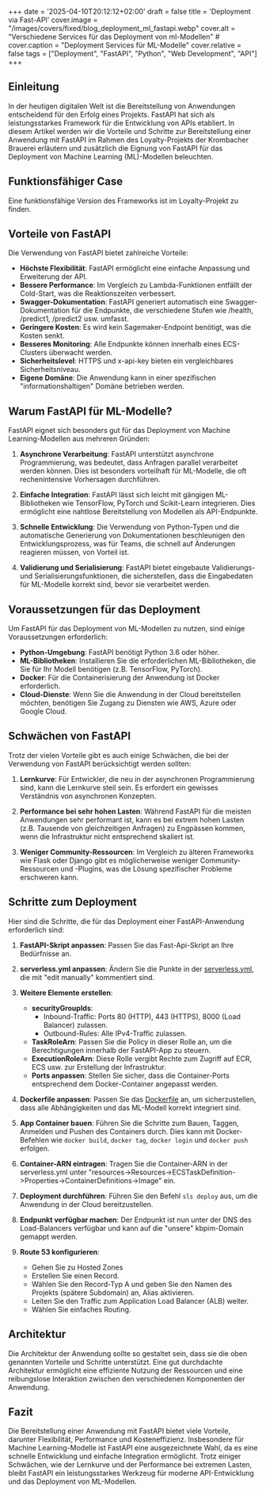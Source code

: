 +++
date = '2025-04-10T20:12:12+02:00'
draft = false
title = 'Deployment via Fast-API'
cover.image = "/images/covers/fixed/blog_deployment_ml_fastapi.webp" 
cover.alt = "Verschiedene Services für das Deployment von ml-Modellen" #
cover.caption = "Deployment Services für ML-Modelle" 
cover.relative = false
tags = ["Deployment", "FastAPI", "Python", "Web Development", "API"] 
+++

## Einleitung

In der heutigen digitalen Welt ist die Bereitstellung von Anwendungen entscheidend für den Erfolg eines Projekts. FastAPI hat sich als leistungsstarkes Framework für die Entwicklung von APIs etabliert. In diesem Artikel werden wir die Vorteile und Schritte zur Bereitstellung einer Anwendung mit FastAPI im Rahmen des Loyalty-Projekts der Krombacher Brauerei erläutern und zusätzlich die Eignung von FastAPI für das Deployment von Machine Learning (ML)-Modellen beleuchten.

## Funktionsfähiger Case

Eine funktionsfähige Version des Frameworks ist im Loyalty-Projekt zu finden.

## Vorteile von FastAPI

Die Verwendung von FastAPI bietet zahlreiche Vorteile:

- **Höchste Flexibilität**: FastAPI ermöglicht eine einfache Anpassung und Erweiterung der API.
- **Bessere Performance**: Im Vergleich zu Lambda-Funktionen entfällt der Cold-Start, was die Reaktionszeiten verbessert.
- **Swagger-Dokumentation**: FastAPI generiert automatisch eine Swagger-Dokumentation für die Endpunkte, die verschiedene Stufen wie /health, /predict1, /predict2 usw. umfasst.
- **Geringere Kosten**: Es wird kein Sagemaker-Endpoint benötigt, was die Kosten senkt.
- **Besseres Monitoring**: Alle Endpunkte können innerhalb eines ECS-Clusters überwacht werden.
- **Sicherheitslevel**: HTTPS und x-api-key bieten ein vergleichbares Sicherheitsniveau.
- **Eigene Domäne**: Die Anwendung kann in einer spezifischen "informationshaltigen" Domäne betrieben werden.

## Warum FastAPI für ML-Modelle?

FastAPI eignet sich besonders gut für das Deployment von Machine Learning-Modellen aus mehreren Gründen:

1. **Asynchrone Verarbeitung**: FastAPI unterstützt asynchrone Programmierung, was bedeutet, dass Anfragen parallel verarbeitet werden können. Dies ist besonders vorteilhaft für ML-Modelle, die oft rechenintensive Vorhersagen durchführen.

2. **Einfache Integration**: FastAPI lässt sich leicht mit gängigen ML-Bibliotheken wie TensorFlow, PyTorch und Scikit-Learn integrieren. Dies ermöglicht eine nahtlose Bereitstellung von Modellen als API-Endpunkte.

3. **Schnelle Entwicklung**: Die Verwendung von Python-Typen und die automatische Generierung von Dokumentationen beschleunigen den Entwicklungsprozess, was für Teams, die schnell auf Änderungen reagieren müssen, von Vorteil ist.

4. **Validierung und Serialisierung**: FastAPI bietet eingebaute Validierungs- und Serialisierungsfunktionen, die sicherstellen, dass die Eingabedaten für ML-Modelle korrekt sind, bevor sie verarbeitet werden.

## Voraussetzungen für das Deployment

Um FastAPI für das Deployment von ML-Modellen zu nutzen, sind einige Voraussetzungen erforderlich:

- **Python-Umgebung**: FastAPI benötigt Python 3.6 oder höher.
- **ML-Bibliotheken**: Installieren Sie die erforderlichen ML-Bibliotheken, die Sie für Ihr Modell benötigen (z.B. TensorFlow, PyTorch).
- **Docker**: Für die Containerisierung der Anwendung ist Docker erforderlich.
- **Cloud-Dienste**: Wenn Sie die Anwendung in der Cloud bereitstellen möchten, benötigen Sie Zugang zu Diensten wie AWS, Azure oder Google Cloud.

## Schwächen von FastAPI

Trotz der vielen Vorteile gibt es auch einige Schwächen, die bei der Verwendung von FastAPI berücksichtigt werden sollten:

1. **Lernkurve**: Für Entwickler, die neu in der asynchronen Programmierung sind, kann die Lernkurve steil sein. Es erfordert ein gewisses Verständnis von asynchronen Konzepten.

2. **Performance bei sehr hohen Lasten**: Während FastAPI für die meisten Anwendungen sehr performant ist, kann es bei extrem hohen Lasten (z.B. Tausende von gleichzeitigen Anfragen) zu Engpässen kommen, wenn die Infrastruktur nicht entsprechend skaliert ist.

3. **Weniger Community-Ressourcen**: Im Vergleich zu älteren Frameworks wie Flask oder Django gibt es möglicherweise weniger Community-Ressourcen und -Plugins, was die Lösung spezifischer Probleme erschweren kann.

## Schritte zum Deployment

Hier sind die Schritte, die für das Deployment einer FastAPI-Anwendung erforderlich sind:

1. **FastAPI-Skript anpassen**: Passen Sie das Fast-Api-Skript an Ihre Bedürfnisse an.
   
2. **serverless.yml anpassen**: Ändern Sie die Punkte in der [serverless.yml](https://gitlab.com/krombacher-brauerei/datascience_krombacher/loyalty/-/blob/master/src/Fraud_Detection/serverless.yml), die mit "edit manually" kommentiert sind.

3. **Weitere Elemente erstellen**: 
   - **securityGroupIds**: 
     - Inbound-Traffic: Ports 80 (HTTP), 443 (HTTPS), 8000 (Load Balancer) zulassen.
     - Outbound-Rules: Alle IPv4-Traffic zulassen.
   - **TaskRoleArn**: Passen Sie die Policy in dieser Rolle an, um die Berechtigungen innerhalb der FastAPI-App zu steuern.
   - **ExecutionRoleArn**: Diese Rolle vergibt Rechte zum Zugriff auf ECR, ECS usw. zur Erstellung der Infrastruktur.
   - **Ports anpassen**: Stellen Sie sicher, dass die Container-Ports entsprechend dem Docker-Container angepasst werden.

4. **Dockerfile anpassen**: Passen Sie das [Dockerfile](https://gitlab.com/krombacher-brauerei/datascience_krombacher/loyalty/-/blob/master/src/Fraud_Detection/Dockerfile) an, um sicherzustellen, dass alle Abhängigkeiten und das ML-Modell korrekt integriert sind.

5. **App Container bauen**: Führen Sie die Schritte zum Bauen, Taggen, Anmelden und Pushen des Containers durch. Dies kann mit Docker-Befehlen wie `docker build`, `docker tag`, `docker login` und `docker push` erfolgen.

6. **Container-ARN eintragen**: Tragen Sie die Container-ARN in der serverless.yml unter "resources->Resources->ECSTaskDefinition->Properties->ContainerDefinitions→Image" ein.

7. **Deployment durchführen**: Führen Sie den Befehl `sls deploy` aus, um die Anwendung in der Cloud bereitzustellen.

8. **Endpunkt verfügbar machen**: Der Endpunkt ist nun unter der DNS des Load-Balancers verfügbar und kann auf die "unsere" kbpim-Domain gemappt werden.

9. **Route 53 konfigurieren**:
   - Gehen Sie zu Hosted Zones
   - Erstellen Sie einen Record.
   - Wählen Sie den Record-Typ A und geben Sie den Namen des Projekts (spätere Subdomain) an, Alias aktivieren.
   - Leiten Sie den Traffic zum Application Load Balancer (ALB) weiter.
   - Wählen Sie einfaches Routing.

## Architektur

Die Architektur der Anwendung sollte so gestaltet sein, dass sie die oben genannten Vorteile und Schritte unterstützt. Eine gut durchdachte Architektur ermöglicht eine effiziente Nutzung der Ressourcen und eine reibungslose Interaktion zwischen den verschiedenen Komponenten der Anwendung. 

## Fazit

Die Bereitstellung einer Anwendung mit FastAPI bietet viele Vorteile, darunter Flexibilität, Performance und Kosteneffizienz. Insbesondere für Machine Learning-Modelle ist FastAPI eine ausgezeichnete Wahl, da es eine schnelle Entwicklung und einfache Integration ermöglicht. Trotz einiger Schwächen, wie der Lernkurve und der Performance bei extremen Lasten, bleibt FastAPI ein leistungsstarkes Werkzeug für moderne API-Entwicklung und das Deployment von ML-Modellen.